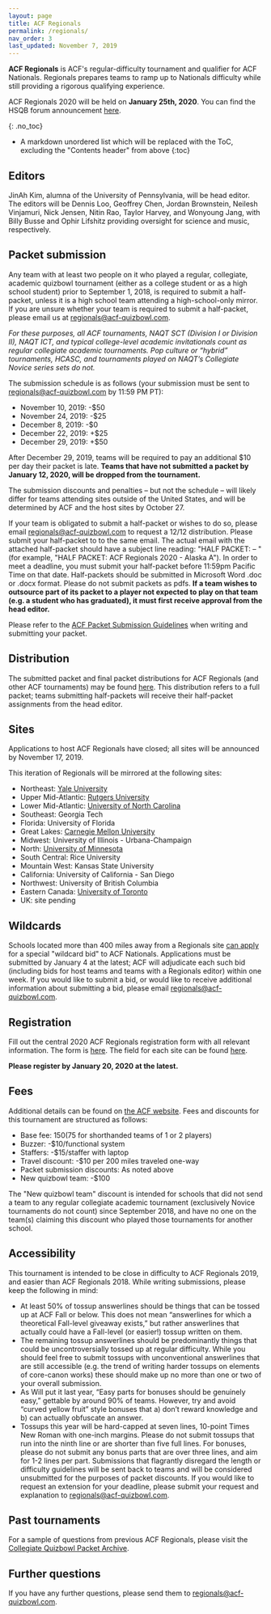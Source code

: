 ```yaml
---
layout: page
title: ACF Regionals
permalink: /regionals/
nav_order: 3
last_updated: November 7, 2019
---
```


**ACF Regionals** is ACF's regular-difficulty tournament and qualifier for ACF Nationals. Regionals prepares teams to ramp up to Nationals difficulty while still providing a rigorous qualifying experience.

ACF Regionals 2020 will be held on **January 25th, 2020**. You can find the HSQB forum announcement [here](https://hsquizbowl.org/forums/viewtopic.php?f=8&t=23290).

{: .no_toc}
* A markdown unordered list which will be replaced with the ToC, excluding the "Contents header" from above
{:toc}

## Editors
JinAh Kim, alumna of the University of Pennsylvania, will be head editor. The editors will be Dennis Loo, Geoffrey Chen, Jordan Brownstein, Neilesh Vinjamuri, Nick Jensen, Nitin Rao, Taylor Harvey, and Wonyoung Jang, with Billy Busse and Ophir Lifshitz providing oversight for science and music, respectively.

## Packet submission
Any team with at least two people on it who played a regular, collegiate, academic quizbowl tournament (either as a college student or as a high school student) prior to September 1, 2018, is required to submit a half-packet, unless it is a high school team attending a high-school-only mirror. If you are unsure whether your team is required to submit a half-packet, please email us at [regionals@acf-quizbowl.com](mailto:regionals@acf-quizbowl.com).

*For these purposes, all ACF tournaments, NAQT SCT (Division I or Division II), NAQT ICT, and typical college-level academic invitationals count as regular collegiate academic tournaments. Pop culture or “hybrid” tournaments, HCASC, and tournaments played on NAQT’s Collegiate Novice series sets do not.*

The submission schedule is as follows (your submission must be sent to [regionals@acf-quizbowl.com](mailto:regionals@acf-quizbowl.com) by 11:59 PM PT):
- November 10, 2019: -$50
- November 24, 2019: -$25
- December 8, 2019: -$0
- December 22, 2019: +$25
- December 29, 2019: +$50

After December 29, 2019, teams will be required to pay an additional $10 per day their packet is late. **Teams that have not submitted a packet by January 12, 2020, will be dropped from the tournament.**

The submission discounts and penalties – but not the schedule – will likely differ for teams attending sites outside of the United States, and will be determined by ACF and the host sites by October 27.

If your team is obligated to submit a half-packet or wishes to do so, please email [regionals@acf-quizbowl.com](mailto:regionals@acf-quizbowl.com) to request a 12/12 distribution. Please submit your half-packet to to the same email. The actual email with the attached half-packet should have a subject line reading: "HALF PACKET: <Tournament Name> <Year> – <School Name> <Team Name or Letter>" (for example, "HALF PACKET: ACF Regionals 2020 - Alaska A"). In order to meet a deadline, you must submit your half-packet before 11:59pm Pacific Time on that date. Half-packets should be submitted in Microsoft Word .doc or .docx format. Please do not submit packets as pdfs. **If a team wishes to outsource part of its packet to a player not expected to play on that team (e.g. a student who has graduated), it must first receive approval from the head editor.**

Please refer to the [ACF Packet Submission Guidelines](/packet-submission-guidelines) when writing and submitting your packet.

## Distribution

The submitted packet and final packet distributions for ACF Regionals (and other ACF tournaments) may be found [here](/distribution). This distribution refers to a full packet; teams submitting half-packets will receive their half-packet assignments from the head editor.

## Sites
Applications to host ACF Regionals have closed; all sites will be announced by November 17, 2019.

This iteration of Regionals will be mirrored at the following sites:
- Northeast: [Yale University](https://hsquizbowl.org/forums/viewtopic.php?f=8&t=23440)
- Upper Mid-Atlantic: [Rutgers University](https://hsquizbowl.org/forums/viewtopic.php?f=8&t=23434)
- Lower Mid-Atlantic: [University of North Carolina](https://hsquizbowl.org/forums/viewtopic.php?f=8&t=23437)
- Southeast: Georgia Tech
- Florida: University of Florida
- Great Lakes: [Carnegie Mellon University](https://hsquizbowl.org/forums/viewtopic.php?f=8&t=23438)
- Midwest: University of Illinois - Urbana-Champaign
- North: [University of Minnesota](https://hsquizbowl.org/forums/viewtopic.php?f=8&t=23435)
- South Central: Rice University
- Mountain West: Kansas State University
- California: University of California - San Diego
- Northwest: University of British Columbia
- Eastern Canada: [University of Toronto](https://hsquizbowl.org/forums/viewtopic.php?f=8&t=23433)
- UK: site pending

## Wildcards
Schools located more than 400 miles away from a Regionals site [can apply](https://acf-quizbowl.com/nationals-qualification/#qualification-methods) for a special "wildcard bid" to ACF Nationals. Applications must be submitted by January 4 at the latest; ACF will adjudicate each such bid (including bids for host teams and teams with a Regionals editor) within one week. If you would like to submit a bid, or would like to receive additional information about submitting a bid, please email [regionals@acf-quizbowl.com](mailto:regionals@acf-quizbowl.com).

## Registration

Fill out the central 2020 ACF Regionals registration form with all relevant information. The form is [here](https://forms.gle/2muU28fo5GxczdPA8). The field for each site can be found [here](https://docs.google.com/spreadsheets/d/1dgEdJcWE_l24k6J6dtU1s2bpxVxDjdT7K4w_Nr2BYLk/edit#gid=845463544). 

**Please register by January 20, 2020 at the latest.**

## Fees
Additional details can be found on [the ACF website](https://acf-quizbowl.com/hosting-guidelines/#finances). Fees and discounts for this tournament are structured as follows:
- Base fee: $150 ($75 for shorthanded teams of 1 or 2 players)
- Buzzer: -$10/functional system
- Staffers: -$15/staffer with laptop
- Travel discount: -$10 per 200 miles traveled one-way
- Packet submission discounts: As noted above
- New quizbowl team: -$100

The "New quizbowl team" discount is intended for schools that did not send a team to any regular collegiate academic tournament (exclusively Novice tournaments do not count) since September 2018, and have no one on the team(s) claiming this discount who played those tournaments for another school.

## Accessibility
This tournament is intended to be close in difficulty to ACF Regionals 2019, and easier than ACF Regionals 2018. While writing submissions, please keep the following in mind:
- At least 50% of tossup answerlines should be things that can be tossed up at ACF Fall or below. This does not mean “answerlines for which a theoretical Fall-level giveaway exists,” but rather answerlines that actually could have a Fall-level (or easier!) tossup written on them.
- The remaining tossup answerlines should be predominantly things that could be uncontroversially tossed up at regular difficulty. While you should feel free to submit tossups with unconventional answerlines that are still accessible (e.g. the trend of writing harder tossups on elements of core-canon works) these should make up no more than one or two of your overall submission.
- As Will put it last year, “Easy parts for bonuses should be genuinely easy,” gettable by around 90% of teams. However, try and avoid “curved yellow fruit” style bonuses that a) don’t reward knowledge and b) can actually obfuscate an answer.
- Tossups this year will be hard-capped at seven lines, 10-point Times New Roman with one-inch margins. Please do not submit tossups that run into the ninth line or are shorter than five full lines. For bonuses, please do not submit any bonus parts that are over three lines, and aim for 1-2 lines per part.
Submissions that flagrantly disregard the length or difficulty guidelines will be sent back to teams and will be considered unsubmitted for the purposes of packet discounts. If you would like to request an extension for your deadline, please submit your request and explanation to [regionals@acf-quizbowl.com](mailto:regionals@acf-quizbowl.com).

## Past tournaments
For a sample of questions from previous ACF Regionals, please visit the [Collegiate Quizbowl Packet Archive](http://hsquizbowl.org/db/questionsets/search/?name=ACF+Regionals&col=1&season=&archived=y).

## Further questions
If you have any further questions, please send them to [regionals@acf-quizbowl.com](mailto:regionals@acf-quizbowl.com).
